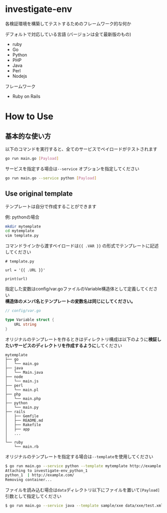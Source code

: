 # investigate-env
各検証環境を構築してテストするためのフレームワーク的な何か

デフォルトで対応している言語 (バージョンは全て最新版のもの)
* ruby
* Go
* Python
* PHP
* Java
* Perl
* Nodejs

フレームワーク
* Ruby on Rails

# How to Use

## 基本的な使い方

以下のコマンドを実行すると、全てのサービスでペイロードがテストされます  
```sh
go run main.go [Payload]
```

サービスを指定する場合は`--service` オプションを指定してください  

```sh
go run main.go --service python [Payload]
```


## Use original template
テンプレートは自分で作成することができます  

例: pythonの場合

```sh
mkdir mytemplate
cd mytemplate
vim template.py
```

コマンドラインから渡すペイロードは`{{ .VAR }}` の形式でテンプレートに記述してください  

```
# template.py

url = '{{ .URL }}'

print(url)
```

指定した変数はconfig/var.goファイルのVariable構造体として定義してください  
**構造体のメンバ名とテンプレートの変数名は同じにしてください。**

```go
// config/var.go

type Variable struct {
    URL string
}
```

オリジナルのテンプレートを作るときはディレクトリ構成は以下のように**検証したいサービスのディレクトリを作成するように**してください

```
mytemplate
├── go
│   └── main.go
├── java
│   └── Main.java
├── node
│   └── main.js
├── perl
│   └── main.pl
├── php
│   └── main.php
├── python
│   └── main.py
├── rails
│   ├── Gemfile
│   ├── README.md
│   ├── Rakefile
│   ├── app
│   ...
│
└── ruby
    └── main.rb
```

オリジナルのテンプレートを指定する場合は`--template`を使用してください  
```sh
$ go run main.go --service python --template mytemplate http://example.com/
Attaching to investigate-env_python_1
python_1  | http://example.com/
Removing container...
```

ファイルを読み込む場合は`data`ディレクトリ以下にファイルを置いて`[Payload]`引数として指定してください  
```sh
$ go run main.go --service java --template sample/xxe data/xxe/test.xml
```
